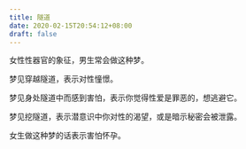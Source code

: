 ```yaml
---
title: 隧道
date: 2020-02-15T20:54:12+08:00
draft: false
---
```


女性性器官的象征，男生常会做这种梦。



梦见穿越隧道，表示对性憧憬。



梦见身处隧道中而感到害怕，表示你觉得性爱是罪恶的，想逃避它。



梦见挖隧道，表示潜意识中你对性的渴望，或是暗示秘密会被泄露。

女生做这种梦的话表示害怕怀孕。

